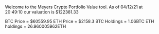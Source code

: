 Welcome to the Meyers Crypto Portfolio Value tool. 
As of 04/12/21 at 20:49:10 our valuation is $122381.33 

BTC Price = $60559.95
 ETH Price = $2158.3
BTC Holdings = 1.06BTC
 ETH holdings = 26.960005962ETH 
